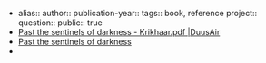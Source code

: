- alias::
  author::
  publication-year::
  tags:: book, reference
  project:: 
  question::
  public:: true
- [Past the sentinels of darkness - Krikhaar.pdf |DuusAir](hook://file/pQUTmOjLe?p=QUNJTSAmIElubmVyIEJlZ2lubmVyLCBTcGlyaXR1YWxpdHksIE15c3RpY2lzbSwgTXl0aG9sb2d5L01hcmdvdCBLcmlraGFhcg==&n=Past%20the%20sentinels%20of%20darkness%20%2D%20Krikhaar%2Epdf)
- [Past the sentinels of darkness](https://margotkrikhaar.nl/wp-content/uploads/2016/05/Past_the_sentinels_of_darkness_V1.00.pdf)
-